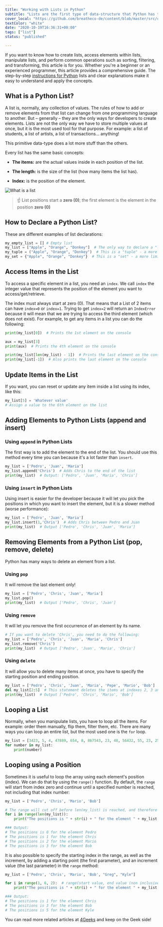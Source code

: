 ```yaml
---
title: "Working with Lists in Python"
subtitle: "Lists are the first type of data-structure that Python has to store multiple values at once. They are very powerful and heavily used in everyday operations for any type of program in any industry."
cover_local: "https://github.com/breatheco-de/content/blob/master/src/content/lesson/../../assets/images/4cc6fa0b-2530-4052-aa7e-8dac03788ac3.png?raw=true"
textColor: "white"
date: "2020-10-19T16:36:31+00:00"
tags: ["list"]
status: "published"

---
```


If you want to know how to create lists, access elements within lists, manipulate lists, and perform common operations such as sorting, filtering, and transforming, this article is for you. Whether you're a beginner or an experienced programmer, this article provides a comprehensive guide. The step-by-step [instructions for Python](https://4geeks.com/lesson/intro-to-python) lists and clear explanations make it easy to understand and apply the concepts.

## What is a Python List?

A list is, normally, any collection of values.  The rules of how to add or remove elements from that list can change from one programming language to another.  But – generally – they are the only ways for developers to create elements.
Lists are not the only way we have to store multiple values at once, but it is the most used tool for that purpose. For example: a list of students, a list of artists, a list of transactions... anything!

This primitive data-type does a lot more stuff than the others.

Every list has the same basic concepts:

+ **The items:** are the actual values inside in each position of the list.

+ **The length:** is the size of the list (how many items the list has).

+ **Index:** is the position of the element.


![What is a list](https://github.com/breatheco-de/content/blob/master/src/assets/images/7ed2c414-0d00-4e68-b659-b65c26d1983a.png?raw=true)


> ☝ List positions start a **zero (0)**; the first element is the element in the position **zero (0)**

## How to Declare a Python List?


These are different examples of list declarations:

```python
my_empty_list = [] # Empty list
my_list = ["Apple", "Orange", "Donkey"]  # The only way to declare a "list" - a mutable and ordered collection of items
my_tuple = ("Apple", "Orange", "Donkey")  # This is a "tuple" - a more limited, ordered, but immutable collection of items
my_set = {"Apple", "Orange", "Donkey"}  # This is a "set" - a more limited, unordered and immutable collection of items
```

## Access Items in the List


To access a specific element in a list, you need an `index`.  We call `index` the integer value that represents the position of the element you want to access/get/retrieve.

The index must always start at zero (0).  That means that a List of 2 items can have `index=0` or `index=1`.  Trying to get `index=2` will return an `IndexError` because it will mean that we are trying to access the third element (which does not exist).  For example, to get any items in a list you can do the following:

```python
print(my_list[0])  # Prints the 1st element on the console

aux = my_list[3]
print(aux)  # Prints the 4th element on the console

print(my_list[len(my_list) - 1])  # Prints the last element on the console
print(my_list[-1])  # Also prints the last element on the console
```


## Update Items in the List


If you want, you can reset or update any item inside a list using its index, like this:

```python
my_list[5] = 'Whatever value'
# Assign a value to the 6th element on the list 
```

## Adding Elements to Python Lists (append and insert)


### Using `append` in Python Lists

The first way is to add the element to the end of the list. You should use this method every time you can because it's a lot faster than `insert`.

```python
my_list = ['Pedro', 'Juan', 'Maria']
my_list.append('Chris')  # Adds Chris to the end of the list
print(my_list)  # Output: ['Pedro', 'Juan', 'Maria', 'Chris']
```

### Using `insert` in Python Lists

Using insert is easier for the developer because it will let you pick the positions in which you want to insert the element, but it is a slower method (worse performance):

```python
my_list = ['Pedro', 'Juan', 'Maria']
my_list.insert(1,'Chris')  # Adds Chris between Pedro and Juan
print(my_list)  # Output ['Pedro', 'Chris', 'Juan', 'Maria']
```

## Removing Elements from a Python List (pop, remove, delete)

Python has many ways to delete an element from a list.

### Using `pop`

It will remove the last element only!

```python
my_list = ['Pedro', 'Chris', 'Juan', 'Maria']
my_list.pop()
print(my_list)  # Output ['Pedro', 'Chris', 'Juan']
```

### Using `remove`

It will let you remove the first occurrence of an element by its name.

```python
# If you want to delete 'Chris', you need to do the following: 
my_list = ['Pedro', 'Chris', 'Juan', 'Maria', 'Chris']
my_list.remove('Chris')
print(my_list)  # Output ['Pedro', 'Juan', 'Maria', 'Chris']
```

### Using `delete`

It will allow you to delete many items at once, you have to specify the starting position and ending position.

```python
my_list = ['Pedro', 'Chris', 'Juan', 'Maria', 'Pepe', 'Mario', 'Bob']
del my_list[2:5]  # This statement deletes the items at indexes 2, 3 and 4
print(my_list)  # Output ['Pedro', 'Chris', 'Mario', 'Bob']
```

## Looping a List


Normally, when you manipulate lists, you have to loop all the items. For example: order them manually, flip them, filter them, etc.
There are many ways you can loop an entire list, but the most used one is the `for` loop.

```python
my_list = [3423, 5, 4, 47889, 654, 8, 867543, 23, 48, 56432, 55, 23, 25, 12]
for number in my_list:
    print(number)
```

## Looping using a Position 

Sometimes it is useful to loop the array using each element's position (index). We can do that by using the `range()` function.
By default, the `range` will start from index zero and continue until a specified number is reached, not including that index number:

```python
my_list = ['Pedro', 'Chris', 'Mario', 'Bob']

# The range will cut off before len(my_list) is reached, and therefore we don't need to write (len(my_list)-1)
for i in range(len(my_list)): 
    print("The positions is " + str(i) + " for the element " + my_list[i])

### Output:
# The positions is 0 for the element Pedro
# The positions is 1 for the element Chris
# The positions is 2 for the element Mario
# The positions is 3 for the element Bob
```

It is also possible to specify the starting index in the range, as well as the increment, by adding a starting point (the first parameter), and an increment value (the last parameter) in the `range` method:

```python
my_list = ['Pedro', 'Chris', 'Mario', 'Bob', "Greg", "Kyle"]

for i in range(1, 6, 2):  # range(start value, end value (non inclusive), increment value)
    print("The positions is " + str(i) + " for the element " + my_list[i])

### Output:
# The positions is 1 for the element Chris
# The positions is 3 for the element Bob
# The positions is 5 for the element Kyle
```

You can read more related articles at [4Geeks](https://4geeks.com/) and keep on the Geek side!
